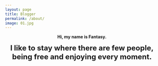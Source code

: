 ```yaml
---
layout: page
title: Blogger
permalink: /about/
image: 01.jpg
---
```


 <center><b>Hi, my name is Fantasy.</b> </center>


<font size=5><center><b>I like to stay where there are few people, being free and enjoying every moment.</b> </center></font>
